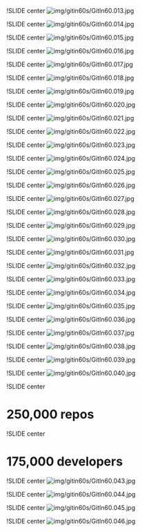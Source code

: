 !SLIDE center
![img/gitin60s/GitIn60.013.jpg](img/gitin60s/GitIn60.013.jpg)

!SLIDE center
![img/gitin60s/GitIn60.014.jpg](img/gitin60s/GitIn60.014.jpg)

!SLIDE center
![img/gitin60s/GitIn60.015.jpg](img/gitin60s/GitIn60.015.jpg)

!SLIDE center
![img/gitin60s/GitIn60.016.jpg](img/gitin60s/GitIn60.016.jpg)

!SLIDE center
![img/gitin60s/GitIn60.017.jpg](img/gitin60s/GitIn60.017.jpg)

!SLIDE center
![img/gitin60s/GitIn60.018.jpg](img/gitin60s/GitIn60.018.jpg)

!SLIDE center
![img/gitin60s/GitIn60.019.jpg](img/gitin60s/GitIn60.019.jpg)

!SLIDE center
![img/gitin60s/GitIn60.020.jpg](img/gitin60s/GitIn60.020.jpg)

!SLIDE center
![img/gitin60s/GitIn60.021.jpg](img/gitin60s/GitIn60.021.jpg)

!SLIDE center
![img/gitin60s/GitIn60.022.jpg](img/gitin60s/GitIn60.022.jpg)

!SLIDE center
![img/gitin60s/GitIn60.023.jpg](img/gitin60s/GitIn60.023.jpg)

!SLIDE center
![img/gitin60s/GitIn60.024.jpg](img/gitin60s/GitIn60.024.jpg)

!SLIDE center
![img/gitin60s/GitIn60.025.jpg](img/gitin60s/GitIn60.025.jpg)

!SLIDE center
![img/gitin60s/GitIn60.026.jpg](img/gitin60s/GitIn60.026.jpg)

!SLIDE center
![img/gitin60s/GitIn60.027.jpg](img/gitin60s/GitIn60.027.jpg)

!SLIDE center
![img/gitin60s/GitIn60.028.jpg](img/gitin60s/GitIn60.028.jpg)

!SLIDE center
![img/gitin60s/GitIn60.029.jpg](img/gitin60s/GitIn60.029.jpg)

!SLIDE center
![img/gitin60s/GitIn60.030.jpg](img/gitin60s/GitIn60.030.jpg)

!SLIDE center
![img/gitin60s/GitIn60.031.jpg](img/gitin60s/GitIn60.031.jpg)

!SLIDE center
![img/gitin60s/GitIn60.032.jpg](img/gitin60s/GitIn60.032.jpg)

!SLIDE center
![img/gitin60s/GitIn60.033.jpg](img/gitin60s/GitIn60.033.jpg)

!SLIDE center
![img/gitin60s/GitIn60.034.jpg](img/gitin60s/GitIn60.034.jpg)

!SLIDE center
![img/gitin60s/GitIn60.035.jpg](img/gitin60s/GitIn60.035.jpg)

!SLIDE center
![img/gitin60s/GitIn60.036.jpg](img/gitin60s/GitIn60.036.jpg)

!SLIDE center
![img/gitin60s/GitIn60.037.jpg](img/gitin60s/GitIn60.037.jpg)

!SLIDE center
![img/gitin60s/GitIn60.038.jpg](img/gitin60s/GitIn60.038.jpg)

!SLIDE center
![img/gitin60s/GitIn60.039.jpg](img/gitin60s/GitIn60.039.jpg)

!SLIDE center
![img/gitin60s/GitIn60.040.jpg](img/gitin60s/GitIn60.040.jpg)

!SLIDE center

# 250,000 repos #

!SLIDE center

# 175,000 developers #

!SLIDE center
![img/gitin60s/GitIn60.043.jpg](img/gitin60s/GitIn60.043.jpg)

!SLIDE center
![img/gitin60s/GitIn60.044.jpg](img/gitin60s/GitIn60.044.jpg)

!SLIDE center
![img/gitin60s/GitIn60.045.jpg](img/gitin60s/GitIn60.045.jpg)

!SLIDE center
![img/gitin60s/GitIn60.046.jpg](img/gitin60s/GitIn60.046.jpg)

